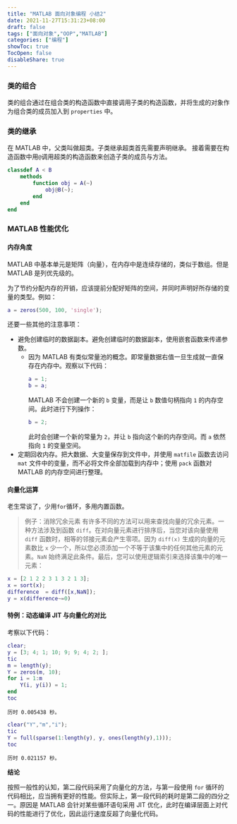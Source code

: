 ```yaml
---
title: "MATLAB 面向对象编程 小结2"
date: 2021-11-27T15:31:23+08:00
draft: false
tags: ["面向对象","OOP","MATLAB"]
categories: ["编程"]
showToc: true
TocOpen: false
disableShare: true
---
```


### 类的组合
类的组合通过在组合类的构造函数中直接调用子类的构造函数，并将生成的对象作为组合类的成员加入到 `properties` 中。

### 类的继承
在 MATLAB 中，父类叫做超类。子类继承超类首先需要声明继承。
接着需要在构造函数中用`@`调用超类的构造函数来创造子类的成员与方法。

```matlab
classdef A < B
    methods
        function obj = A(~)
            obj@B(~);
        end
    end
end
```

### MATLAB 性能优化
#### 内存角度
MATLAB 中基本单元是矩阵（向量），在内存中是连续存储的，类似于数组。但是 MATLAB 是列优先级的。

为了节约分配内存的开销，应该提前分配好矩阵的空间，并同时声明好所存储的变量的类型。例如：
```matlab
a = zeros(500, 100, 'single');
```
还要一些其他的注意事项：
* 避免创建临时的数据副本。避免创建临时的数据副本，使用嵌套函数来传递参数。
  * 因为 MATLAB 有类似常量池的概念。即常量数据右值一旦生成就一直保存在内存中。观察以下代码：
    ```matlab
    a = 1;
    b = a;
    ```
    MATLAB 不会创建一个新的 `b` 变量，而是让 `b` 数值句柄指向 `1` 的内存空间。此时进行下列操作：
    ```matlab
    b = 2;
    ```
    此时会创建一个新的常量为 `2`，并让 `b` 指向这个新的内存空间。而 `a` 依然指向 `1` 的变量空间。
* 定期回收内存。把大数据、大变量保存到文件中，并使用 `matfile` 函数去访问 `mat` 文件中的变量，而不必将文件全部加载到内存中；使用 `pack` 函数对 MATLAB 的内存空间进行整理。

#### 向量化运算
老生常谈了，少用`for`循环，多用内置函数。
> 例子：消除冗余元素
> 有许多不同的方法可以用来查找向量的冗余元素。一种方法涉及到函数 `diff`。在对向量元素进行排序后，当您对该向量使用 `diff` 函数时，相等的邻接元素会产生零项。因为 `diff(x)` 生成的向量的元素数比 `x` 少一个，所以您必须添加一个不等于该集中的任何其他元素的元素。`NaN` 始终满足此条件。最后，您可以使用逻辑索引来选择该集中的唯一元素：
```matlab
x = [2 1 2 2 3 1 3 2 1 3];
x = sort(x);
difference  = diff([x,NaN]);
y = x(difference~=0)
```

#### 特例：动态编译 JIT 与向量化的对比

考察以下代码：
```matlab
clear;
y = [3; 4; 1; 10; 9; 9; 4; 2; ];
tic
m = length(y);
Y = zeros(m, 10);
for i = 1:m
    Y(i, y(i)) = 1;
end
toc
```

`历时 0.005438 秒。`

```matlab
clear("Y","m","i");
tic
Y = full(sparse(1:length(y), y, ones(length(y),1)));
toc
```

`历时 0.021157 秒。`

**结论**

按照一般性的认知，第二段代码采用了向量化的方法，与第一段使用 `for` 循环的代码相比，应当拥有更好的性能。但实际上，第一段代码的耗时是第二段的四分之一。原因是 MATLAB 会针对某些循环语句采用 JIT 优化，此时在编译层面上对代码的性能进行了优化，因此运行速度反超了向量化代码。